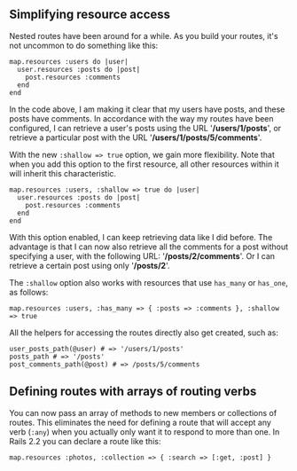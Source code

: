 ## Simplifying resource access

Nested routes have been around for a while. As you build your routes, it's not uncommon to do something like this:

	map.resources :users do |user|
	  user.resources :posts do |post|
	    post.resources :comments
	  end
	end

In the code above, I am making it clear that my users have posts, and these posts have comments. In accordance with the way my routes have been configured, I can retrieve a user's posts using the URL '**/users/1/posts**', or retrieve a particular post with the URL '**/users/1/posts/5/comments**'.

With the new `:shallow => true` option, we gain more flexibility. Note that when you add this option to the first resource, all other resources within it will inherit this characteristic.

	map.resources :users, :shallow => true do |user|
	  user.resources :posts do |post|
	    post.resources :comments
	  end
	end

With this option enabled, I can keep retrieving data like I did before. The advantage is that I can now also retrieve all the comments for a post without specifying a user, with the following URL: '**/posts/2/comments**'. Or I can retrieve a certain post using only '**/posts/2**'.

The `:shallow` option also works with resources that use `has_many` or `has_one`, as follows:

	map.resources :users, :has_many => { :posts => :comments }, :shallow => true

All the helpers for accessing the routes directly also get created, such as:

	user_posts_path(@user) # => '/users/1/posts'
	posts_path # => '/posts'
	post_comments_path(@post) # => /posts/5/comments

## Defining routes with arrays of routing verbs

You can now pass an array of methods to new members or collections of routes. This eliminates the need for defining a route that will accept any verb (`:any`) when you actually only want it to respond to more than one. In Rails 2.2 you can declare a route like this:

	map.resources :photos, :collection => { :search => [:get, :post] }